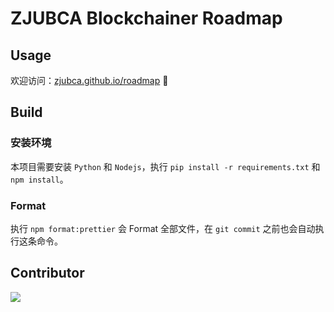# ZJUBCA Blockchainer Roadmap

## Usage

欢迎访问：[zjubca.github.io/roadmap](https://zjubca.github.io/roadmap) 🥳

## Build

### 安装环境

本项目需要安装 `Python` 和 `Nodejs`，执行 `pip install -r requirements.txt` 和 `npm install`。

### Format

执行 `npm format:prettier` 会 Format 全部文件，在 `git commit` 之前也会自动执行这条命令。

## Contributor
<a href="https://github.com/ZJUBCA/roadmap">
  <img src="https://contrib.rocks/image?repo=zjubca/roadmap" />
</a>
